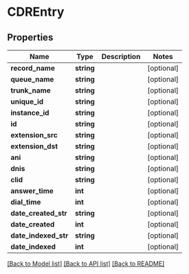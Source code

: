 # CDREntry

## Properties
Name | Type | Description | Notes
------------ | ------------- | ------------- | -------------
**record_name** | **string** |  | [optional] 
**queue_name** | **string** |  | [optional] 
**trunk_name** | **string** |  | [optional] 
**unique_id** | **string** |  | [optional] 
**instance_id** | **string** |  | [optional] 
**id** | **string** |  | [optional] 
**extension_src** | **string** |  | [optional] 
**extension_dst** | **string** |  | [optional] 
**ani** | **string** |  | [optional] 
**dnis** | **string** |  | [optional] 
**clid** | **string** |  | [optional] 
**answer_time** | **int** |  | [optional] 
**dial_time** | **int** |  | [optional] 
**date_created_str** | **string** |  | [optional] 
**date_created** | **int** |  | [optional] 
**date_indexed_str** | **string** |  | [optional] 
**date_indexed** | **int** |  | [optional] 

[[Back to Model list]](../README.md#documentation-for-models) [[Back to API list]](../README.md#documentation-for-api-endpoints) [[Back to README]](../README.md)


